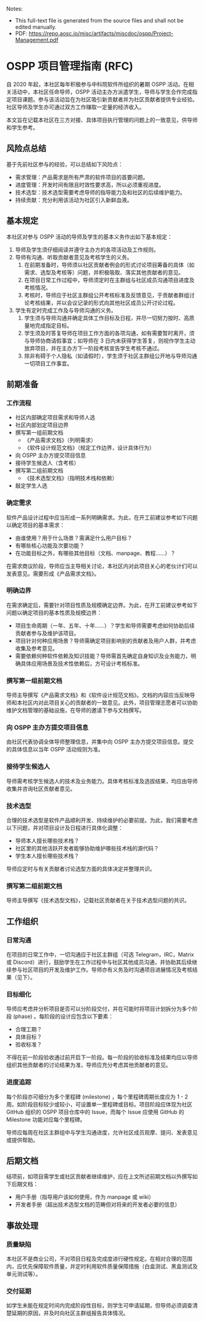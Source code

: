 Notes:

- This full-text file is generated from the source files and shall not be edited manually.
- PDF: https://repo.aosc.io/misc/artifacts/miscdoc/ospp/Project-Management.pdf



# OSPP 项目管理指南 (RFC)

自 2020 年起，本社区每年积极参与中科院软件所组织的暑期 OSPP 活动。在相关活动中，本社区任命导师，OSPP 活动主办方派遣学生，导师与学生合作完成指定项目课题。参与该活动旨在为社区吸引新贡献者并为社区贡献者提供专业经验。社区导师及学生亦可通过双方工作赚取一定量的经济收入。

本文旨在记载本社区在三方对接、具体项目执行管理的问题上的一致意见，供导师和学生参考。

## 风险点总结

基于先前社区参与的经验，可以总结如下风险点：

- 需求管理：产品需求是所有严肃的软件项目的首要问题。
- 进度管理：开发时间有限且时效性要求高，所以必须重视进度。
- 技术选型：技术选型需要考虑导师的指导能力及和社区的后续维护能力。
- 持续贡献：充分利用该活动为社区引入新鲜血液。

## 基本规定

本社区对参与 OSPP 活动的导师及学生的基本义务作出如下基本规定：

1. 导师及学生须仔细阅读并遵守主办方的各项活动及工作规则。
2. 导师有沟通、听取贡献者意见及考核学生的义务。
   1. 在前期准备时，导师须以社区贡献者例会的形式讨论项目筹备的具体（如需求、选型及考核等）问题，并积极吸取、落实其他贡献者的意见。
   2. 在项目日常工作过程中，导师须定时在主群组与社区成员沟通项目进度及考核情况。
   3. 考核时，导师应于社区主群组公开考核标准及反馈意见，于贡献者群组讨论考核结果，并以会议记录的形式向其他社区成员公开讨论过程。
3. 学生有定时完成工作及与导师沟通的义务。
   1. 学生须与导师沟通并确定具体工作目标及日程，并尽一切努力按时、高质量地完成指定目标。
   2. 学生须及时答复导师在项目工作方面的各项沟通，如有需要暂时离开，须与导师协商请假事宜；如导师在 3 日内未获得学生答复，则视作学生主动放弃项目，并在主办方下一阶段考核宣告学生考核不通过。
   3. 除非有碍于个人隐私（如请假时），学生须于社区主群组公开地与导师沟通一切项目工作事宜。

## 前期准备

### 工作流程

- 社区内部确定项目需求和导师人选
- 社区内部划定项目边界
- 撰写第一组前期文档
  - 《产品需求文档》（列明需求）
  - 《软件设计规范文档》（规定工作边界，设计具体行为）
- 向 OSPP 主办方提交项目信息
- 接待学生候选人（含考核）
- 撰写第二组前期文档
  - 《技术选型文档》（指明技术栈和依赖）
- 敲定学生人选

### 确定需求

软件产品设计过程中应当形成一系列明确需求。为此，在开工前建议参考如下问题以确定项目的基本需求：

- 由谁使用？用于什么场景？需满足什么用户目标？
- 有哪些核心功能及次要功能？
- 在功能目标之外，有哪些其他目标（文档、manpage、教程……）？

在需求商议阶段，导师应当主导相关讨论，本社区内对此项目关心的老伙计们可以发表意见。需要形成《产品需求文档》。

### 明确边界

在需求确定后，需要针对项目性质及规模确定边界。为此，在开工前建议参考如下问题以确定项目的基本性质及规模边界：

- 项目生命周期（一年、五年、十年……）？学生和导师需要考虑如何协助后续贡献者参与及维护该项目。
- 项目针对何种应用场景？导师需确定项目影响到的贡献者及用户人群，并考虑收集及参考意见。
- 需要依赖何种软件依赖及知识技能？导师需首先确定自身知识及业务能力，明确具体应用场景及技术性依赖后，方可设计考核标准。

### 撰写第一组前期文档

导师主导撰写《产品需求文档》和《软件设计规范文档》。文档的内容应当反映导师和本社区内对此项目关心的贡献者的一致意见。此外，项目管理志愿者可以协助维护文档管理的基础设施，在导师的邀请下参与文档撰写。

### 向 OSPP 主办方提交项目信息

由社区代表协调全体导师整理信息，并集中向 OSPP 主办方提交项目信息。提交的具体信息以当年 OSPP 活动规则为准。

### 接待学生候选人

导师需考核学生候选人的技术及业务能力。具体考核标准及选拔结果，均应由导师收集并咨询社区贡献者意见。

### 技术选型

合理的技术选型是软件产品顺利开发、持续维护的必要前提。为此，我们需要考虑以下问题，并对项目设计及日程进行具体化调整：

- 导师本人擅长哪些技术栈？
- 社区里的其他活跃开发者能够协助维护哪些技术栈的源代码？
- 学生本人擅长哪些技术栈？

导师应定时与有关贡献者讨论选型方面的具体决定并整理共识。

### 撰写第二组前期文档

导师主导撰写《技术选型文档》，记载社区贡献者在关于技术选型问题的共识。

## 工作组织

### 日常沟通

在项目的日常工作中，一切沟通应于社区主群组（可选 Telegram，IRC，Matrix 或 Discord）进行，鼓励学生在工作过程中与社区其他成员沟通，并协助其后续继续参与社区项目的开发及维护工作。导师亦有义务及时沟通项目进展情况及考核结果（见下）。

### 目标细化

导师应考虑并分析项目是否可以分阶段交付，并在可能时将项目计划拆分为多个阶段 (phase) 。每阶段的设计应包含以下要素：

- 合理工期？
- 具体目标？
- 验收标准？

不得在前一阶段验收通过前开启下一阶段。每一阶段的验收标准及结果均应以导师组织其他贡献者的讨论结果为准，导师应充分考虑其他贡献者的意见。

### 进度追踪

每个阶段亦可细分为多个里程碑 (milestone) ，每个里程碑周期长度应为 1 - 2 周。如阶段目标较少或较小，可设置单一里程碑或目标。项目阶段应体现为社区 GitHub 组织的 OSPP 项目仓库中的 Issue，而每个 Issue 应使用 GitHub 的 Milestone 功能对应每个里程碑。

导师应每周在社区主群组中与学生沟通进度，允许社区成员观摩、提问、发表意见或提供帮助。

## 后期文档

结项前，如项目需学生或社区贡献者继续维护，应在上文所述前期文档以外撰写如下后期文档：

- 用户手册（指导用户该如何使用，作为 manpage 或 wiki）
- 开发者手册（超出技术选型文档的范畴但对将来的开发者必要的信息）

## 事故处理

### 质量缺陷

本社区不是商业公司，不对项目日程及完成度进行硬性规定。在相对合理的范围内，应优先保障软件质量，并定时利用软件质量保障措施（白盒测试、黑盒测试及单元测试等）。

### 交付延期

如学生未能在规定时间内完成阶段性目标，则学生可申请延期，但导师必须调查清楚延期的原因，并及时向社区主群组报告具体情况。
